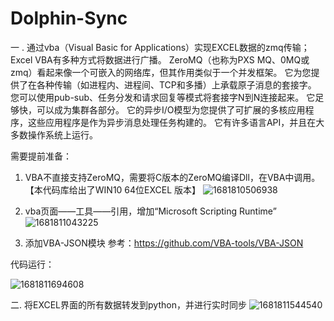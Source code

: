 # Dolphin-Sync
一 . 通过vba（Visual Basic for Applications）实现EXCEL数据的zmq传输；
Excel VBA有多种方式将数据进行广播。
ZeroMQ（也称为PXS MQ、0MQ或zmq）看起来像一个可嵌入的网络库，但其作用类似于一个并发框架。
它为您提供了在各种传输（如进程内、进程间、TCP和多播）上承载原子消息的套接字。
您可以使用pub-sub、任务分发和请求回复等模式将套接字N到N连接起来。
它足够快，可以成为集群各部分。
它的异步I/O模型为您提供了可扩展的多核应用程序，这些应用程序是作为异步消息处理任务构建的。
它有许多语言API，并且在大多数操作系统上运行。

需要提前准备：
1. VBA不直接支持ZeroMQ，需要将C版本的ZeroMQ编译Dll，在VBA中调用。【本代码库给出了WIN10 64位EXCEL 版本】
![1681810506938](https://user-images.githubusercontent.com/24450492/232736279-f90e1ec8-f526-4af5-a249-1fbece6c8816.png)

2. vba页面——工具——引用，增加“Microsoft Scripting Runtime”
![1681811043225](https://user-images.githubusercontent.com/24450492/232738842-18e4bf5c-ad24-4ddc-8e7c-ea664f825d1c.png)

3. 添加VBA-JSON模块
参考：https://github.com/VBA-tools/VBA-JSON

代码运行：

![1681811694608](https://user-images.githubusercontent.com/24450492/232741625-bb970134-54ab-4f60-84a4-8522a60fb74c.png)


二. 将EXCEL界面的所有数据转发到python，并进行实时同步
![1681811544540](https://user-images.githubusercontent.com/24450492/232740930-d15e05a0-8f5f-4289-9dca-ac406294eb4a.png)



